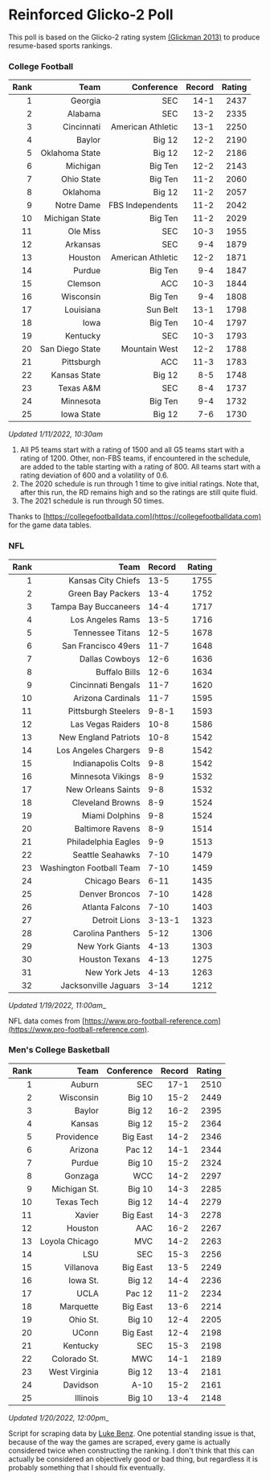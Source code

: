 # Reinforced Glicko-2 Poll

This poll is based on the Glicko-2 rating system [\(Glickman 2013\)](http://glicko.net/glicko/glicko2.pdf) to produce resume-based sports rankings.

### College Football
| Rank  | Team                 | Conference           | Record   | Rating |
| ---:  | ---:                 | ---:                 | ---:     | ---:   |
| 1     | Georgia              | SEC                  | 14-1     | 2437   |
| 2     | Alabama              | SEC                  | 13-2     | 2335   |
| 3     | Cincinnati           | American Athletic    | 13-1     | 2250   |
| 4     | Baylor               | Big 12               | 12-2     | 2190   |
| 5     | Oklahoma State       | Big 12               | 12-2     | 2186   |
| 6     | Michigan             | Big Ten              | 12-2     | 2143   |
| 7     | Ohio State           | Big Ten              | 11-2     | 2060   |
| 8     | Oklahoma             | Big 12               | 11-2     | 2057   |
| 9     | Notre Dame           | FBS Independents     | 11-2     | 2042   |
| 10    | Michigan State       | Big Ten              | 11-2     | 2029   |
| 11    | Ole Miss             | SEC                  | 10-3     | 1955   |
| 12    | Arkansas             | SEC                  | 9-4      | 1879   |
| 13    | Houston              | American Athletic    | 12-2     | 1871   |
| 14    | Purdue               | Big Ten              | 9-4      | 1847   |
| 15    | Clemson              | ACC                  | 10-3     | 1844   |
| 16    | Wisconsin            | Big Ten              | 9-4      | 1808   |
| 17    | Louisiana            | Sun Belt             | 13-1     | 1798   |
| 18    | Iowa                 | Big Ten              | 10-4     | 1797   |
| 19    | Kentucky             | SEC                  | 10-3     | 1793   |
| 20    | San Diego State      | Mountain West        | 12-2     | 1788   |
| 21    | Pittsburgh           | ACC                  | 11-3     | 1783   |
| 22    | Kansas State         | Big 12               | 8-5      | 1748   |
| 23    | Texas A&M            | SEC                  | 8-4      | 1737   |
| 24    | Minnesota            | Big Ten              | 9-4      | 1732   |
| 25    | Iowa State           | Big 12               | 7-6      | 1730   |
_Updated 1/11/2022, 10:30am_

1. All P5 teams start with a rating of 1500 and all G5 teams start with a rating of 1200. Other, non-FBS teams, if encountered in the schedule, are added to the table starting with a rating of 800. All teams start with a rating deviation of 600 and a volatility of 0.6.
2. The 2020 schedule is run through 1 time to give initial ratings. Note that, after this run, the RD remains high and so the ratings are still quite fluid.
3. The 2021 schedule is run through 50 times.

Thanks to [https://collegefootballdata.com](https://collegefootballdata.com) for the game data tables.

### NFL
| Rank  | Team                       | Record   | Rating |
| ---:  | ---:                       | :---     | ---:   |
| 1     | Kansas City Chiefs         | 13-5     | 1755   |
| 2     | Green Bay Packers          | 13-4     | 1752   |
| 3     | Tampa Bay Buccaneers       | 14-4     | 1717   |
| 4     | Los Angeles Rams           | 13-5     | 1716   |
| 5     | Tennessee Titans           | 12-5     | 1678   |
| 6     | San Francisco 49ers        | 11-7     | 1648   |
| 7     | Dallas Cowboys             | 12-6     | 1636   |
| 8     | Buffalo Bills              | 12-6     | 1634   |
| 9     | Cincinnati Bengals         | 11-7     | 1620   |
| 10    | Arizona Cardinals          | 11-7     | 1595   |
| 11    | Pittsburgh Steelers        | 9-8-1    | 1593   |
| 12    | Las Vegas Raiders          | 10-8     | 1586   |
| 13    | New England Patriots       | 10-8     | 1542   |
| 14    | Los Angeles Chargers       | 9-8      | 1542   |
| 15    | Indianapolis Colts         | 9-8      | 1542   |
| 16    | Minnesota Vikings          | 8-9      | 1532   |
| 17    | New Orleans Saints         | 9-8      | 1532   |
| 18    | Cleveland Browns           | 8-9      | 1524   |
| 19    | Miami Dolphins             | 9-8      | 1524   |
| 20    | Baltimore Ravens           | 8-9      | 1514   |
| 21    | Philadelphia Eagles        | 9-9      | 1513   |
| 22    | Seattle Seahawks           | 7-10     | 1479   |
| 23    | Washington Football Team   | 7-10     | 1459   |
| 24    | Chicago Bears              | 6-11     | 1435   |
| 25    | Denver Broncos             | 7-10     | 1428   |
| 26    | Atlanta Falcons            | 7-10     | 1403   |
| 27    | Detroit Lions              | 3-13-1   | 1323   |
| 28    | Carolina Panthers          | 5-12     | 1306   |
| 29    | New York Giants            | 4-13     | 1303   |
| 30    | Houston Texans             | 4-13     | 1275   |
| 31    | New York Jets              | 4-13     | 1263   |
| 32    | Jacksonville Jaguars       | 3-14     | 1212   |
_Updated 1/19/2022, 11:00am__

NFL data comes from [https://www.pro-football-reference.com](https://www.pro-football-reference.com).

### Men's College Basketball
| Rank  | Team                 | Conference | Record   | Rating |
| ---:  | ---:                 | ---:       | ---:     | ---:   |
| 1     | Auburn               | SEC        | 17-1     | 2510   |
| 2     | Wisconsin            | Big 10     | 15-2     | 2449   |
| 3     | Baylor               | Big 12     | 16-2     | 2395   |
| 4     | Kansas               | Big 12     | 15-2     | 2364   |
| 5     | Providence           | Big East   | 14-2     | 2346   |
| 6     | Arizona              | Pac 12     | 14-1     | 2344   |
| 7     | Purdue               | Big 10     | 15-2     | 2324   |
| 8     | Gonzaga              | WCC        | 14-2     | 2297   |
| 9     | Michigan St.         | Big 10     | 14-3     | 2285   |
| 10    | Texas Tech           | Big 12     | 14-4     | 2279   |
| 11    | Xavier               | Big East   | 14-3     | 2278   |
| 12    | Houston              | AAC        | 16-2     | 2267   |
| 13    | Loyola Chicago       | MVC        | 14-2     | 2263   |
| 14    | LSU                  | SEC        | 15-3     | 2256   |
| 15    | Villanova            | Big East   | 13-5     | 2249   |
| 16    | Iowa St.             | Big 12     | 14-4     | 2236   |
| 17    | UCLA                 | Pac 12     | 11-2     | 2234   |
| 18    | Marquette            | Big East   | 13-6     | 2214   |
| 19    | Ohio St.             | Big 10     | 12-4     | 2205   |
| 20    | UConn                | Big East   | 12-4     | 2198   |
| 21    | Kentucky             | SEC        | 15-3     | 2198   |
| 22    | Colorado St.         | MWC        | 14-1     | 2189   |
| 23    | West Virginia        | Big 12     | 13-4     | 2181   |
| 24    | Davidson             | A-10       | 15-2     | 2161   |
| 25    | Illinois             | Big 10     | 13-4     | 2148   |
_Updated 1/20/2022, 12:00pm__

Script for scraping data by [Luke Benz](https://github.com/lbenz730/NCAA_Hoops).
One potential standing issue is that, because of the way the games are scraped, every game is actually considered twice when constructing the ranking. I don't think that this can actually be considered an objectively good or bad thing, but regardless it is probably something that I should fix eventually.
